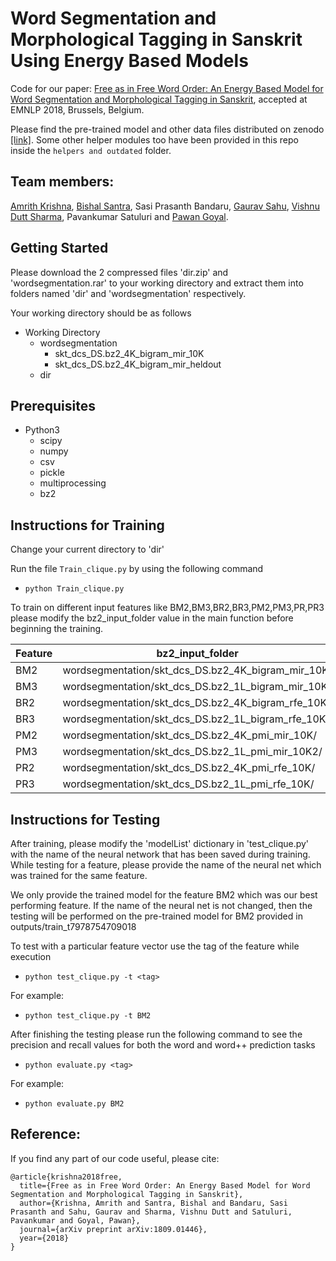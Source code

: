 # Word Segmentation and Morphological Tagging in Sanskrit Using Energy Based Models

Code for our paper: [Free as in Free Word Order: An Energy Based Model for Word Segmentation and Morphological Tagging in Sanskrit](https://arxiv.org/pdf/1809.01446.pdf), accepted at EMNLP 2018, Brussels, Belgium.

Please find the pre-trained model and other data files distributed on zenodo [[link]](https://zenodo.org/record/1035413/#.XGZGj7pKhCV). Some other helper modules too have been provided in this repo inside the `helpers and outdated` folder.

## Team members:
[Amrith Krishna](https://github.com/krishnamrith12), [Bishal Santra](https://github.com/bsantraigi), Sasi Prasanth Bandaru, [Gaurav Sahu](https://github.com/demfier), [Vishnu Dutt Sharma](https://github.com/VishnuDuttSharma), Pavankumar Satuluri and [Pawan Goyal](https://github.com/pawangiitkgp).

## Getting Started

Please download the 2 compressed files 'dir.zip' and 'wordsegmentation.rar' to your working directory and extract them into folders named 'dir' and 'wordsegmentation' respectively.

Your working directory should be as follows
* Working Directory
  * wordsegmentation
    * skt_dcs_DS.bz2_4K_bigram_mir_10K
    * skt_dcs_DS.bz2_4K_bigram_mir_heldout
  * dir

## Prerequisites
* Python3
  * scipy
  * numpy
  * csv
  * pickle
  * multiprocessing
  * bz2
## Instructions for Training
Change your current directory to 'dir'

Run the file `Train_clique.py` by using the following command

* ```python Train_clique.py```

To train on different input features like BM2,BM3,BR2,BR3,PM2,PM3,PR,PR3 please modify the bz2_input_folder value in the main function before beginning the training.

Feature  | bz2_input_folder
------------- | -------------
BM2 | wordsegmentation/skt_dcs_DS.bz2_4K_bigram_mir_10K/
BM3 | wordsegmentation/skt_dcs_DS.bz2_1L_bigram_mir_10K
BR2 | wordsegmentation/skt_dcs_DS.bz2_4K_bigram_rfe_10K/
BR3 | wordsegmentation/skt_dcs_DS.bz2_1L_bigram_rfe_10K/
PM2 | wordsegmentation/skt_dcs_DS.bz2_4K_pmi_mir_10K/
PM3 | wordsegmentation/skt_dcs_DS.bz2_1L_pmi_mir_10K2/
PR2 | wordsegmentation/skt_dcs_DS.bz2_4K_pmi_rfe_10K/
PR3 | wordsegmentation/skt_dcs_DS.bz2_1L_pmi_rfe_10K/

## Instructions for Testing

After training, please modify the 'modelList' dictionary  in 'test_clique.py' with the name of the neural network that has been saved during training. While testing for a feature, please provide the name of the neural net which was trained for the same feature.

We only provide the trained model for the feature BM2 which was our best performing feature. If the name of the neural net is not changed, then the testing will be performed on the pre-trained model for BM2 provided in outputs/train_t7978754709018

To test with a particular feature vector use the tag of the feature while execution

* `python test_clique.py -t <tag>`

For example:
  * `python test_clique.py -t BM2`

After finishing the testing please run the following command to see the precision and recall values for both the word and word++ prediction tasks

* `python evaluate.py <tag>`

For example:
  * `python evaluate.py BM2`

## Reference:

If you find any part of our code useful, please cite:

```
@article{krishna2018free,
  title={Free as in Free Word Order: An Energy Based Model for Word Segmentation and Morphological Tagging in Sanskrit},
  author={Krishna, Amrith and Santra, Bishal and Bandaru, Sasi Prasanth and Sahu, Gaurav and Sharma, Vishnu Dutt and Satuluri, Pavankumar and Goyal, Pawan},
  journal={arXiv preprint arXiv:1809.01446},
  year={2018}
}
```
